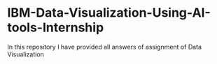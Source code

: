 # IBM-Data-Visualization-Using-AI-tools-Internship

In this repository I have provided all answers of assignment of Data Visualization
